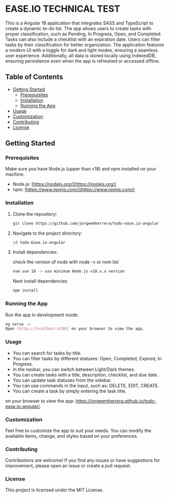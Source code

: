 # EASE.IO TECHNICAL TEST

This is a Angular 18 application that integrates SASS and TypeScript to create a dynamic to-do list. The app allows users to create tasks with proper classification, such as Pending, In Progress, Open, and Completed. Tasks can also include a checklist with an expiration date. Users can filter tasks by their classification for better organization. The application features a modern UI with a toggle for dark and light modes, ensuring a seamless user experience. Additionally, all data is stored locally using IndexedDB, ensuring persistence even when the app is refreshed or accessed offline.

## Table of Contents

- [Getting Started](#getting-started)
  - [Prerequisites](#prerequisites)
  - [Installation](#installation)
  - [Running the App](#running-the-app)
- [Usage](#usage)
- [Customization](#customization)
- [Contributing](#contributing)
- [License](#license)

## Getting Started

### Prerequisites

Make sure you have Node.js (upper than v18) and npm installed on your machine.

- Node.js: [https://nodejs.org/](https://nodejs.org/)
- npm: [https://www.npmjs.com/](https://www.npmjs.com/)

### Installation

1. Clone the repository:

   ```bash
   git clone https://github.com/jorgeemherrera/todo-ease.io-angular
   ```
2. Navigate to the project directory:

   ```bash
   cd todo-Ease.io-angular
   ```

3. Install dependencies:

   check the version of node with node -v or nvm list 

   ```bash
   nvm use 18 -> use minimum Node.js v18.x.x version
   ```

   Next install dependencies

   ```bash
   npm install
   ```
### Running the App

Run the app in development mode:

   ```bash
   ng serve -o
   Open [http://localhost:4200] on your browser to view the app.
   ```

### Usage

- You can search for tasks by title.
- You can filter tasks by different statuses: Open, Completed, Expired, In Progress.
- In the navbar, you can switch between Light/Dark themes.
- You can create tasks with a title, description, checklist, and due date.
- You can update task statuses from the sidebar.
- You can use commands in the input, such as: DELETE, EDIT, CREATE.
- You can create a task by simply entering the task title.

on your browser to view the app: https://jorgeemherrera.github.io/todo-ease.io-angular/.

### Customization

Feel free to customize the app to suit your needs. You can modify the available items, change, and styles based on your preferences.

### Contributing

Contributions are welcome! If you find any issues or have suggestions for improvement, please open an issue or create a pull request.

### License

This project is licensed under the MIT License.

